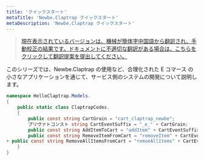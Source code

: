 ```yaml
---
title: 'クイックスタート'
metaTitle: 'Newbe.Claptrap クイックスタート'
metaDescription: 'Newbe.Claptrap クイックスタート'
---
```


> [現在表示されているバージョンは、機械が簡体字中国語から翻訳され、手動校正の結果です。ドキュメントに不適切な翻訳がある場合は、こちらをクリックして翻訳提案を提出してください。](https://crwd.in/newbeclaptrap)

このシリーズでは、Newbe.Claptrap の使用など、合理化された E コマース の小さなアプリケーションを通じて、サービス側のシステムの開発について説明します。

```cs
namespace HelloClaptrap.Models.
{
    public static class ClaptrapCodes.
    {
        public const string CartGrain = "cart_claptrap_newbe";
        プリヴァトコンスト string CartEventSuffix = "_e_" + CartGrain;
        public const string AddItemToCart = "addItem" + CartEventSuffix;
        public const string RemoveItemFromCart = "removeItem" + CartEventSuffix;
+ public const string RemoveAllItemsFromCart = "remoeAllItems" + CartEventSuffix;
    }
}
```
